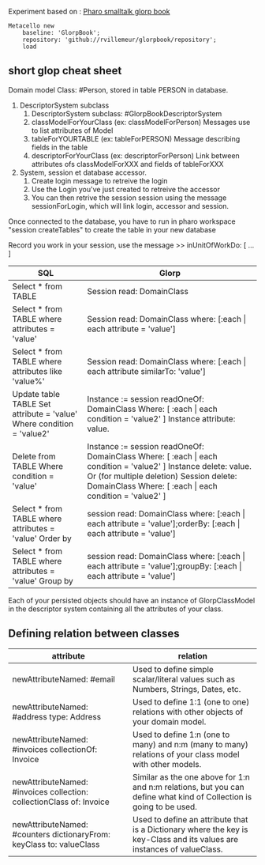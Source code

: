 Experiment based on : [Pharo smalltalk glorp book](https://files.pharo.org/books-pdfs/booklet-Glorp/2017-05-02-Glorp-Spiral.pdf)

```smalltalk
Metacello new
	baseline: 'GlorpBook';
	repository: 'github://rvillemeur/glorpbook/repository';
	load
```

## short glop cheat sheet

Domain model Class: #Person, stored in table PERSON in database.

1. DescriptorSystem subclass
	1. DescriptorSystem subclass: #GlorpBookDescriptorSystem
	1. classModelForYourClass (ex: classModelForPerson)
	Messages use to list attributes of Model
	1. tableForYOURTABLE (ex: tableForPERSON)
	Message describing fields in the table
	1. descriptorForYourClass (ex: descriptorForPerson)
	Link between attributes ofs classModelForXXX and fields of tableForXXX
1. System, session et database accessor.
	1. Create login message to retreive the login
	1. Use the Login you've just created to retreive the accessor
	1. You can then retrive the session session using the message sessionForLogin, which will link login, accessor and session.
		
Once connected to the database, you have to run in pharo workspace "session createTables" to create the table in your new database

Record you work in your session, use the message  >> inUnitOfWorkDo: [ … ]

SQL | Glorp
------------ | -------------
Select * from TABLE | Session read: DomainClass
Select * from TABLE where attributes = 'value' | Session read: DomainClass where: [:each &#124; each attribute = 'value']
Select * from TABLE where attributes like 'value%' | Session read: DomainClass where: [:each &#124; each attribute similarTo: 'value']
Update table TABLE	Set attribute = 'value' Where condition = 'value2' | Instance := session readOneOf: DomainClass Where: [ :each &#124; each condition = 'value2' ] Instance attribute: value.
Delete from TABLE Where condition = 'value' | Instance := session readOneOf: DomainClass Where: [ :each &#124; each condition = 'value2' ] Instance delete: value. Or (for multiple deletion) 	Session delete: DomainClass 	Where: [ :each &#124; each condition = 'value2' ]
Select * from TABLE where attributes = 'value' Order by | session read: DomainClass where: [:each &#124; each attribute = 'value'];orderBy: [:each &#124; each attribute = 'value']
Select * from TABLE where attributes = 'value' Group by | session read: DomainClass where: [:each &#124; each attribute = 'value'];groupBy: [:each &#124; each attribute = 'value']
	

Each of your persisted objects should have an instance of GlorpClassModel in the descriptor system containing all the attributes of your class.

## Defining relation between classes 

attribute | relation
--------- | -----------
newAttributeNamed: #email | Used to define simple scalar/literal values 	such as Numbers, Strings, Dates, etc.
newAttributeNamed: #address type: Address | Used to define 1:1 (one to one) relations with other objects of your domain model.
newAttributeNamed: #invoices collectionOf: Invoice | Used to define 1:n (one to many) and n:m (many to many) relations of your class model with other models.
newAttributeNamed: #invoices collection: collectionClass of: Invoice | Similar as the one above for 1:n and n:m relations, but you can define what kind of Collection is going to be used.
newAttributeNamed: #counters dictionaryFrom: keyClass to: valueClass | Used to define an attribute that is a Dictionary where the key is key-Class and its values are instances of valueClass.
